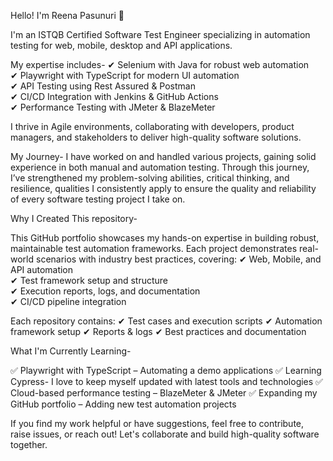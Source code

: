 Hello! I'm Reena Pasunuri 👋

I'm an ISTQB Certified Software Test Engineer specializing in automation testing for web, mobile, desktop and API applications. 

My expertise includes-
✔ Selenium with Java for robust web automation  
✔ Playwright with TypeScript for modern UI automation  
✔ API Testing using Rest Assured & Postman  
✔ CI/CD Integration with Jenkins & GitHub Actions  
✔ Performance Testing with JMeter & BlazeMeter

I thrive in Agile environments, collaborating with developers, product managers, and stakeholders to deliver high-quality software solutions.


My Journey- 
I have worked on and handled various projects, gaining solid experience in both manual and automation testing. Through this journey, I’ve strengthened my problem-solving abilities, critical thinking, and resilience, qualities I consistently apply to ensure the quality and reliability of every software testing project I take on.


Why I Created This repository-

This GitHub portfolio showcases my hands-on expertise in building robust, maintainable test automation frameworks. Each project demonstrates real-world scenarios with industry best practices, covering:
✔ Web, Mobile, and API automation  
✔ Test framework setup and structure  
✔ Execution reports, logs, and documentation  
✔ CI/CD pipeline integration  


Each repository contains:
✔ Test cases and execution scripts
✔ Automation framework setup
✔ Reports & logs
✔ Best practices and documentation

What I'm Currently Learning-

✅ Playwright with TypeScript – Automating a demo applications
✅ Learning Cypress- I love to keep myself updated with latest tools and technologies
✅ Cloud-based performance testing – BlazeMeter & JMeter
✅ Expanding my GitHub portfolio – Adding new test automation projects

If you find my work helpful or have suggestions, feel free to contribute, raise issues, or reach out! 
Let's collaborate and build high-quality software together. 

